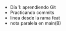 - Día 1: aprendiendo Git
- Practicando commits
- linea desde la rama feat
- nota paralela en main(B)
